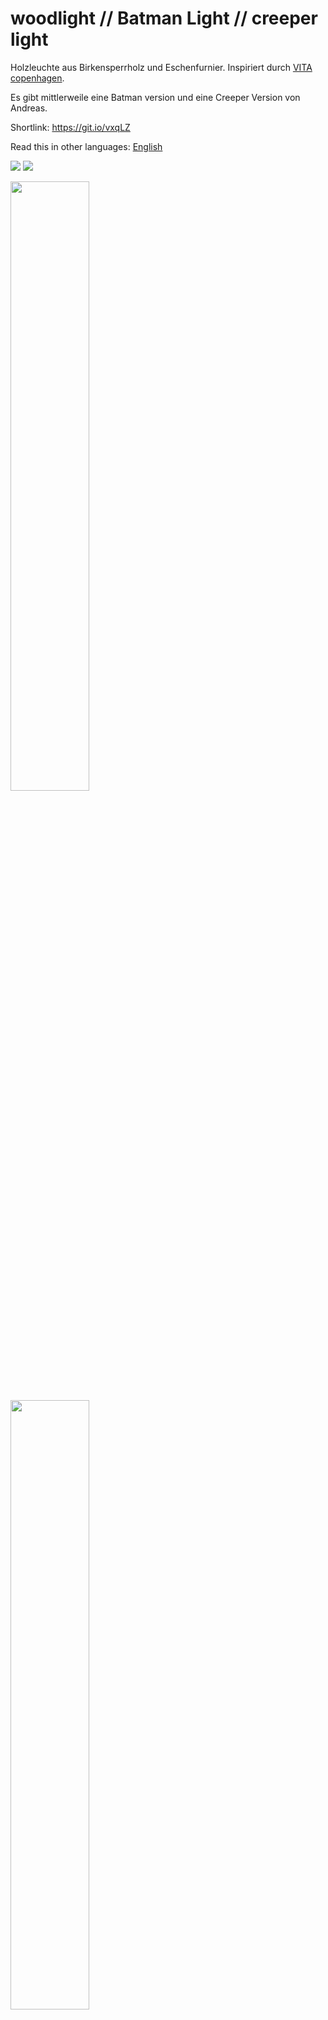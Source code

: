 # woodlight // Batman Light // creeper light


Holzleuchte aus Birkensperrholz und Eschenfurnier. Inspiriert durch [VITA copenhagen](https://www.vitacopenhagen.com/# "VITA copenhagen").

Es gibt mittlerweile eine Batman version und eine Creeper Version von Andreas.

Shortlink: https://git.io/vxqLZ

Read this in other languages: [English](README.en.md)

![](batman.jpg)
![](creeper.jpg)

<img src="IMG/woodlight_1.jpg" width = "50%" />

<img src="IMG/woodlight_2.jpg" width = "50%" />

<img src="2D/woodlight_Rippe_36_v_3.svg" width = "60%" /><img src="2D/woodlight_Ringe_36.svg" width = "15%" />


<<<<<<< HEAD
<img src="2D/woodlight_Blatt_gross.svg" width = "60%" /><img src="2D/woodlight_Blatt_klein.svg" width
 = "15%" />
 
 
## Versions

* Esche
* Papier
* Batman
* Creeper

## Bauteile

* 8 Rippen
* 2 verschiedene Ringe
* 40 große Blätter
* 4 oder wahlweise 8 kleine Blätter.


## Bauanleitung

Stecke erst die Rippen in den Kreis der die Öffnungen innen hat. Gehe sicher, dass die Rippen bis nach Hinten durchgeschoben sind, sodass es wieder ein Kreis innen zu sehen ist. Stecke dann vorsichtig den zweiten Kreis darauf und drücke ihn nacheinander nach unten. Davor solltest du deine Lampenfassung in den Kreisstecken.

Danach kannst du die Blätter reinstecken.

![](anleitung1.jpg)
![](anleitung2.jpg)

## Designer

Mini Revollo

[mini@erfindergarden.de](mailto:mini@erfindergarden.de)

## Credits erfindergarden

Umgesetzt wurde die Leuchte im [erfindergarden](http://www.erfindergarden.de) in München.

[www.erfindergarden.de](http://www.erfindergarden.de)

[www.facbebook.com/erfindergarden](http://www.facbebook.com/erfindergarden)

## License

This project is [Attribution-ShareAlike 2.5 Generic (CC BY-SA 2.5)](https://creativecommons.org/licenses/by-sa/2.5/). You can do anything what you want with it but please say that you got the original design from erfindergarden and als share it under the same license. 

Der Prototyp war mit Papier 120 Gramm gefertigt. Sieht auch sehr schön aus. Die Einschnitte in den Rippen müssen hierfür aber geschmälert werden. Achtung bitte die Datei **woodlight_Rippe_36_v_1_Papier.svg** verwenden. 

Ansonsten fallen die Papierblätter aus den Einschnitten.


For more information, see [license](LICENSE.md). 
	



